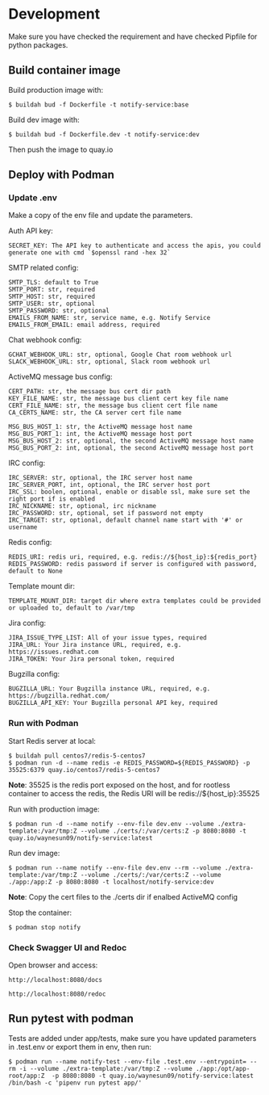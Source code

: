 # Development

Make sure you have checked the requirement and have checked Pipfile for python packages.

## Build container image

Build production image with:

    $ buildah bud -f Dockerfile -t notify-service:base

Build dev image with:

    $ buildah bud -f Dockerfile.dev -t notify-service:dev

Then push the image to quay.io

## Deploy with Podman

### Update .env

Make a copy of the env file and update the parameters.

Auth API key:

    SECRET_KEY: The API key to authenticate and access the apis, you could generate one with cmd `$openssl rand -hex 32`

SMTP related config:

    SMTP_TLS: default to True
    SMTP_PORT: str, required
    SMTP_HOST: str, required
    SMTP_USER: str, optional
    SMTP_PASSWORD: str, optional
    EMAILS_FROM_NAME: str, service name, e.g. Notify Service
    EMAILS_FROM_EMAIL: email address, required

Chat webhook config:

    GCHAT_WEBHOOK_URL: str, optional, Google Chat room webhook url
    SLACK_WEBHOOK_URL: str, optional, Slack room webhook url

ActiveMQ message bus config:

    CERT_PATH: str, the message bus cert dir path
    KEY_FILE_NAME: str, the message bus client cert key file name
    CERT_FILE_NAME: str, the message bus client cert file name
    CA_CERTS_NAME: str, the CA server cert file name

    MSG_BUS_HOST_1: str, the ActiveMQ message host name
    MSG_BUS_PORT_1: int, the ActiveMQ message host port
    MSG_BUS_HOST_2: str, optional, the second ActiveMQ message host name
    MSG_BUS_PORT_2: int, optional, the second ActiveMQ message host port

IRC config:

    IRC_SERVER: str, optional, the IRC server host name
    IRC_SERVER_PORT, int, optional, the IRC server host port
    IRC_SSL: boolen, optional, enable or disable ssl, make sure set the right port if is enabled
    IRC_NICKNAME: str, optional, irc nickname
    IRC_PASSWORD: str, optional, set if password not empty
    IRC_TARGET: str, optional, default channel name start with '#' or username

Redis config:

    REDIS_URI: redis uri, required, e.g. redis://${host_ip}:${redis_port}
    REDIS_PASSWORD: redis password if server is configured with password, default to None

Template mount dir:

    TEMPLATE_MOUNT_DIR: target dir where extra templates could be provided or uploaded to, default to /var/tmp

Jira config:

    JIRA_ISSUE_TYPE_LIST: All of your issue types, required
    JIRA_URL: Your Jira instance URL, required, e.g. https://issues.redhat.com
    JIRA_TOKEN: Your Jira personal token, required

Bugzilla config:

    BUGZILLA_URL: Your Bugzilla instance URL, required, e.g. https://bugzilla.redhat.com/
    BUGZILLA_API_KEY: Your Bugzilla personal API key, required

### Run with Podman

Start Redis server at local:

    $ buildah pull centos7/redis-5-centos7
    $ podman run -d --name redis -e REDIS_PASSWORD=${REDIS_PASSWORD} -p 35525:6379 quay.io/centos7/redis-5-centos7

**Note**: 35525 is the redis port exposed on the host, and for rootless container to access the redis, the Redis URI will be redis://${host_ip}:35525

Run with production image:

    $ podman run -d --name notify --env-file dev.env --volume ./extra-template:/var/tmp:Z --volume ./certs/:/var/certs:Z -p 8080:8080 -t quay.io/waynesun09/notify-service:latest

Run dev image:

    $ podman run --name notify --env-file dev.env --rm --volume ./extra-template:/var/tmp:Z --volume ./certs/:/var/certs:Z --volume ./app:/app:Z -p 8080:8080 -t localhost/notify-service:dev

**Note**: Copy the cert files to the ./certs dir if enalbed ActiveMQ config

Stop the container:

    $ podman stop notify

### Check Swagger UI and Redoc

Open browser and access:

    http://localhost:8080/docs

    http://localhost:8080/redoc

## Run pytest with podman

Tests are added under app/tests, make sure you have updated parameters in .test.env or export them in env, then run:

    $ podman run --name notify-test --env-file .test.env --entrypoint= --rm -i --volume ./extra-template:/var/tmp:Z --volume ./app:/opt/app-root/app:Z  -p 8080:8080 -t quay.io/waynesun09/notify-service:latest /bin/bash -c 'pipenv run pytest app/'
